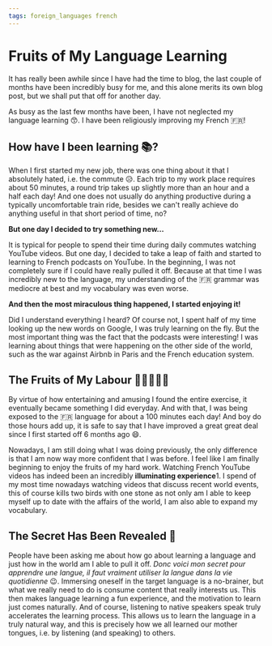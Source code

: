 ```yaml
---
tags: foreign_languages french
---
```


# Fruits of My Language Learning

It has really been awhile since I have had the time to blog, the last couple of months have been incredibly busy for me, and this alone merits its own blog post, but we shall put that off for another day.

As busy as the last few months have been, I have not neglected my language learning 😙. I have been religiously improving my French 🇫🇷!

## How have I been learning 📚?
When I first started my new job, there was one thing about it that I absolutely hated, i.e. the commute 😥. Each trip to my work place requires about 50 minutes, a round trip takes up slightly more than an hour and a half each day! And one does not usually do anything productive during a typically uncomfortable train ride, besides we can't really achieve do anything useful in that short period of time, no?

**But one day I decided to try something new...**

It is typical for people to spend their time during daily commutes watching YouTube videos. But one day, I decided to take a leap of faith and started to learning to French podcasts on YouTube. In the beginning, I was not completely sure if I could have really pulled it off. Because at that time I was incredibly new to the language, my understanding of the 🇫🇷 grammar was mediocre at best and my vocabulary was even worse.

**And then the most miraculous thing happened, I started enjoying it!**

Did I understand everything I heard? Of course not, I spent half of my time looking up the new words on Google, I was truly learning on the fly. But the most important thing was the fact that the podcasts were interesting! I was learning about things that were happening on the other side of the world, such as the war against Airbnb in Paris and the French education system.

## The Fruits of My Labour 🍋🍊🍇🍐🍏
By virtue of how entertaining and amusing I found the entire exercise, it eventually became something I did everyday. And with that, I was being exposed to the 🇫🇷 language for about a 100 minutes each day! And boy do those hours add up, it is safe to say that I have improved a great great deal since I first started off 6 months ago 😄. 

Nowadays, I am still doing what I was doing previously, the only difference is that I am now way more confident that I was before. I feel like I am finally beginning to enjoy the fruits of my hard work. Watching French YouTube videos has indeed been an incredibly **illuminating experience**1. I spend of my most time nowadays watching videos that discuss recent world events, this of course kills two birds with one stone as not only am I able to keep myself up to date with the affairs of the world, I am also able to expand my vocabulary.

## The Secret Has Been Revealed 🙊
People have been asking me about how go about learning a language and just how in the world am I able to pull it off. *Donc voici mon secret pour apprendre une langue, il faut vraiment utiliser la langue dans la vie quotidienne* 😉. Immersing oneself in the target language is a no-brainer, but what we really need to do is consume content that really interests us. This then makes language learning a fun experience, and the motivation to learn just comes naturally. And of course, listening to native speakers speak truly accelerates the learning process. This allows us to learn the language in a truly natural way, and this is precisely how we all learned our mother tongues, i.e. by listening (and speaking) to others.